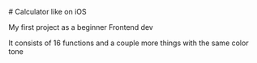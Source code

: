 \# Calculator like on iOS



My first project as a beginner Frontend dev



It consists of 16 functions and a couple more things with the same color tone



